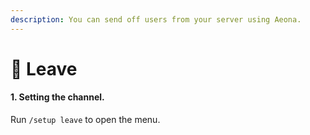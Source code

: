 ```yaml
---
description: You can send off users from your server using Aeona.
---
```


# 👋 Leave

#### 1. Setting the channel.

Run `/setup leave` to open the menu.

<figure><img src="https://media.discordapp.net/attachments/1071751023577800805/1078216977123922010/image.png" alt=""><figcaption></figcaption></figure>
